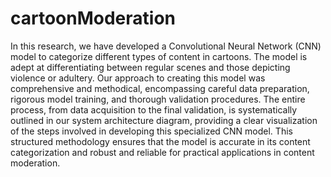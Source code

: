 # cartoonModeration

In this research, we have developed a Convolutional Neural Network (CNN) model to
categorize different types of content in cartoons. The model is adept at differentiating
between regular scenes and those depicting violence or adultery. Our approach to
creating this model was comprehensive and methodical, encompassing careful data
preparation, rigorous model training, and thorough validation procedures. The entire
process, from data acquisition to the final validation, is systematically outlined in our
system architecture diagram, providing a clear visualization of the steps involved in
developing this specialized CNN model. This structured methodology ensures that the
model is accurate in its content categorization and robust and reliable for practical
applications in content moderation.

